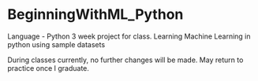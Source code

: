 # BeginningWithML_Python
Language - Python
3 week project for class. Learning Machine Learning in python using sample datasets

During classes currently, no further changes will be made. May return to practice once I graduate.
